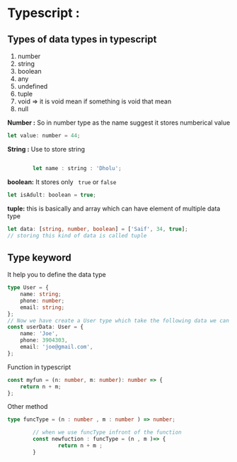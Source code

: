 # Typescript :

## Types of data types in typescript

1. number
2. string
3. boolean
4. any
5. undefined
6. tuple
7. void => it is void mean if something is void that mean
8. null

**Number :**
So in number type as the name suggest it stores numberical value

```javascript
let value: number = 44;
```

**String :** Use to store string

```javascript

        let name : string : 'Dholu';
```

**boolean:** It stores only ` true` or `false`

```javascript
let isAdult: boolean = true;
```

**tuple:** this is basically and array which can have element of multiple data type

```typescript
let data: [string, number, boolean] = ['Saif', 34, true];
// storing this kind of data is called tuple
```

## Type keyword

It help you to define the data type

```typescript
type User = {
	name: string;
	phone: number;
	email: string;
};
// Now we have create a User type which take the following data we can use it while defining any things
const userData: User = {
	name: 'Joe',
	phone: 3904303,
	email: 'joe@gmail.com',
};
```

Function in typescript

```typescript
const myfun = (n: number, m: number): number => {
	return n + m;
};
```
Other method
```typescript
type funcType = (n : number , m : number ) => number;

        // when we use funcType infront of the function
        const newfuction : funcType = (n , m )=> {
                return n + m ;
        }
```